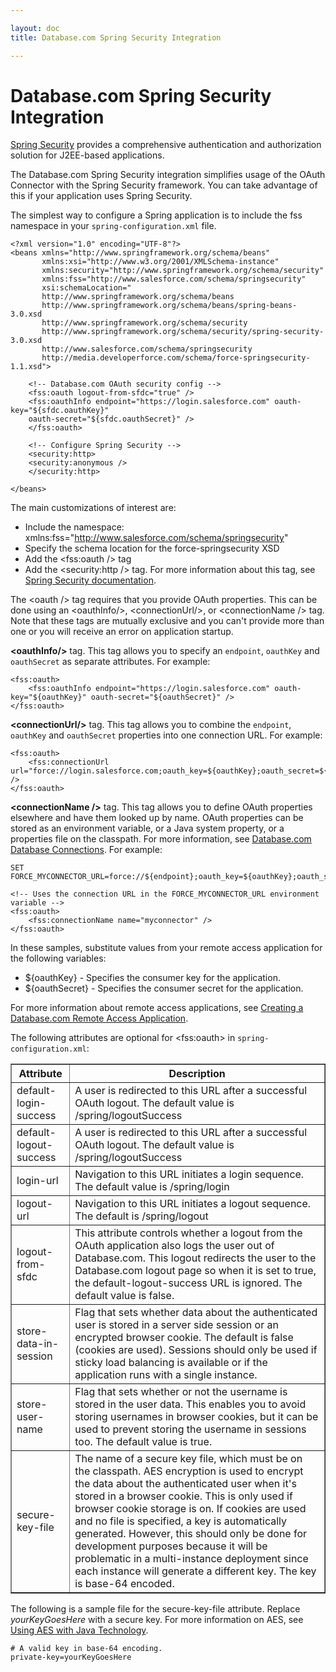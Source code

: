 ```yaml
---

layout: doc
title: Database.com Spring Security Integration

---
```

# Database.com Spring Security Integration

[Spring Security][ss] provides a comprehensive authentication and authorization solution for J2EE-based applications.

The Database.com Spring Security integration simplifies usage of the OAuth Connector with the Spring Security framework. You can take advantage of this if your application uses Spring Security.

The simplest way to configure a Spring application is to include the fss namespace in your `spring-configuration.xml` file.

	<?xml version="1.0" encoding="UTF-8"?>
	<beans xmlns="http://www.springframework.org/schema/beans"
	       xmlns:xsi="http://www.w3.org/2001/XMLSchema-instance"
	       xmlns:security="http://www.springframework.org/schema/security"
	       xmlns:fss="http://www.salesforce.com/schema/springsecurity"
	       xsi:schemaLocation="
		   http://www.springframework.org/schema/beans
		   http://www.springframework.org/schema/beans/spring-beans-3.0.xsd
		   http://www.springframework.org/schema/security
		   http://www.springframework.org/schema/security/spring-security-3.0.xsd
		   http://www.salesforce.com/schema/springsecurity
		   http://media.developerforce.com/schema/force-springsecurity-1.1.xsd">

	    <!-- Database.com OAuth security config -->
	    <fss:oauth logout-from-sfdc="true" />
		<fss:oauthInfo endpoint="https://login.salesforce.com" oauth-key="${sfdc.oauthKey}"
		oauth-secret="${sfdc.oauthSecret}" />
	    </fss:oauth>

	    <!-- Configure Spring Security -->
	    <security:http>
		<security:anonymous />
	    </security:http>
	   
	</beans>

The main customizations of interest are:

- Include the namespace: xmlns:fss="http://www.salesforce.com/schema/springsecurity"
- Specify the schema location for the force-springsecurity XSD
- Add the \<fss:oauth /> tag
- Add the \<security:http /> tag. For more information about this tag, see [Spring Security documentation][ss].

The \<oauth /> tag requires that you provide OAuth properties.  This can be done using an &lt;oauthInfo/>, &lt;connectionUrl/>, or &lt;connectionName /> tag. Note that these tags are mutually exclusive and you can't provide more than one or you will receive an error on application startup. 

**&lt;oauthInfo/>** tag.  This tag allows you to specify an <code>endpoint</code>, <code>oauthKey</code> and <code>oauthSecret</code> as separate attributes. For example:

	<fss:oauth>
		<fss:oauthInfo endpoint="https://login.salesforce.com" oauth-key="${oauthKey}" oauth-secret="${oauthSecret}" />
	</fss:oauth>

**&lt;connectionUrl/>** tag.  This tag allows you to combine the <code>endpoint</code>, <code>oauthKey</code> and <code>oauthSecret</code> properties into one connection URL.  For example:

	<fss:oauth>
        <fss:connectionUrl url="force://login.salesforce.com;oauth_key=${oauthKey};oauth_secret=${oauthSecret}" />
    </fss:oauth>

**&lt;connectionName />** tag.  This tag allows you to define OAuth properties elsewhere and have them looked up by name.  OAuth properties can be stored as an environment variable, or a Java system property, or a properties file on the classpath.  For more information, see [Database.com Database Connections](connection-url). For example:

    SET FORCE_MYCONNECTOR_URL=force://${endpoint};oauth_key=${oauthKey};oauth_secret=${oauth_secret}

    <!-- Uses the connection URL in the FORCE_MYCONNECTOR_URL environment variable -->
    <fss:oauth>
        <fss:connectionName name="myconnector" />
    </fss:oauth>

In these samples, substitute values from your remote access application for the following variables:

- ${oauthKey} - Specifies the consumer key for the application.
- ${oauthSecret} - Specifies the consumer secret for the application.

For more information about remote access applications, see [Creating a Database.com Remote Access Application](oauth-auth#createRAA).

The following attributes are optional for &lt;fss:oauth> in `spring-configuration.xml`:

<table border="1">
<tr>
    <th>Attribute</th>
    <th>Description</th>
</tr>
<tr>
    <td>default-login-success</td>
    <td>A user is redirected to this URL after a successful OAuth logout. The default value is <codeph>/spring/logoutSuccess</codeph></td>
</tr>    
<tr>
    <td>default-logout-success</td>
    <td>A user is redirected to this URL after a successful OAuth logout. The default value is <codeph>/spring/logoutSuccess</codeph></td>
</tr>    
<tr>
    <td>login-url</td>
    <td>Navigation to this URL initiates a login sequence. The default value is <codeph>/spring/login</codeph></td>
</tr>    
<tr>
    <td>logout-url</td>
    <td>Navigation to this URL initiates a logout sequence. The default is <codeph>/spring/logout</codeph></td>
</tr>    
<tr>
    <td>logout-from-sfdc</td>
    <td>This attribute controls whether a logout from the OAuth application also logs the user out of Database.com. This logout redirects the user to the Database.com logout page so when it is set to <codeph>true</codeph>, the <codeph>default-logout-success</codeph> URL is ignored. The default value is <codeph>false</codeph>.</td>
</tr>    
<tr>
    <td>store-data-in-session</td>
    <td>Flag that sets whether data about the authenticated user is stored in a server side session or an encrypted browser cookie. The default is <codeph>false</codeph> (cookies are used). Sessions should only be used if sticky load balancing is available or if the application runs with a single instance.</td>
</tr>    
<tr>
    <td>store-user-name</td>
    <td>Flag that sets whether or not the username is stored in the user data. This enables you to avoid storing usernames in browser cookies, but it can be used to prevent storing the username in sessions too. The default value is <codeph>true</codeph>.</td>
</tr>    
<tr>
    <td>secure-key-file</td>
    <td>The name of a secure key file, which must be on the classpath. AES encryption is used to encrypt the data about the authenticated user when it's stored in a browser cookie. This is only used if browser cookie storage is on. If cookies are used and no file is specified, a key is automatically generated. However, this should only be done for development purposes because it will be problematic in a multi-instance deployment since each instance will generate a different key. The key is base-64 encoded.</td>
</tr>    
</table>

The following is a sample file for the secure-key-file attribute. Replace *yourKeyGoesHere* with a secure key. For more information on AES, see [Using AES with Java Technology](http://java.sun.com/developer/technicalArticles/Security/AES/AES_v1.html).

    # A valid key in base-64 encoding.
    private-key=yourKeyGoesHere


[ss]: http://static.springsource.org/spring-security/site/docs/3.0.x/reference/springsecurity.html
